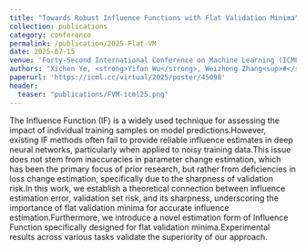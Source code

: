 ```yaml
---
title: "Towards Robust Influence Functions with Flat Validation Minima"
collection: publications
category: conference
permalink: /publication/2025-Flat-VM
date: 2025-07-15
venue: 'Forty-Second International Conference on Machine Learning (ICML)'
authors: "Xichen Ye, <strong>Yifan Wu</strong>, Weizhong Zhang<sup>#</sup>, Cheng Jin, Yifan Chen<sup>#</sup>"
paperurl: 'https://icml.cc/virtual/2025/poster/45098'
header:
  teaser: "publications/FVM-icml25.png"
---
```

The Influence Function (IF) is a widely used technique for assessing the impact of individual training samples on model predictions.However, existing IF methods often fail to provide reliable influence estimates in deep neural networks, particularly when applied to noisy training data.This issue does not stem from inaccuracies in parameter change estimation, which has been the primary focus of prior research, but rather from deficiencies in loss change estimation, specifically due to the sharpness of validation risk.In this work, we establish a theoretical connection between influence estimation error, validation set risk, and its sharpness, underscoring the importance of flat validation minima for accurate influence estimation.Furthermore, we introduce a novel estimation form of Influence Function specifically designed for flat validation minima.Experimental results across various tasks validate the superiority of our approach.